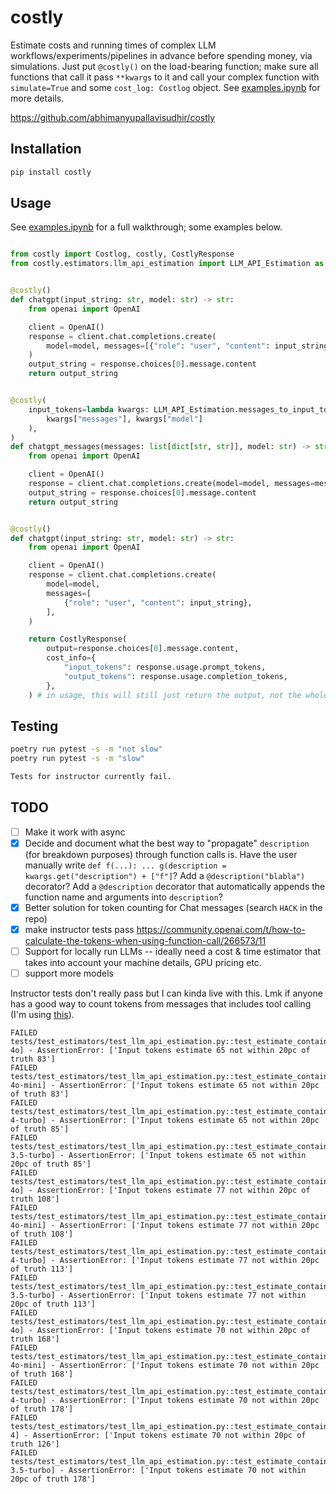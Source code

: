 # costly
Estimate costs and running times of complex LLM workflows/experiments/pipelines in advance before spending money, via simulations. Just put `@costly()` on the load-bearing function; make sure all functions that call it pass `**kwargs` to it and call your complex function with `simulate=True` and some `cost_log: Costlog` object. See [examples.ipynb](examples.ipynb) for more details.

https://github.com/abhimanyupallavisudhir/costly

## Installation

```bash
pip install costly
```

## Usage

See [examples.ipynb](examples.ipynb) for a full walkthrough; some examples below.

```python

from costly import Costlog, costly, CostlyResponse
from costly.estimators.llm_api_estimation import LLM_API_Estimation as estimator


@costly()
def chatgpt(input_string: str, model: str) -> str:
    from openai import OpenAI

    client = OpenAI()
    response = client.chat.completions.create(
        model=model, messages=[{"role": "user", "content": input_string}]
    )
    output_string = response.choices[0].message.content
    return output_string


@costly(
    input_tokens=lambda kwargs: LLM_API_Estimation.messages_to_input_tokens(
        kwargs["messages"], kwargs["model"]
    ),
)
def chatgpt_messages(messages: list[dict[str, str]], model: str) -> str:
    from openai import OpenAI

    client = OpenAI()
    response = client.chat.completions.create(model=model, messages=messages)
    output_string = response.choices[0].message.content
    return output_string


@costly()
def chatgpt(input_string: str, model: str) -> str:
    from openai import OpenAI

    client = OpenAI()
    response = client.chat.completions.create(
        model=model,
        messages=[
            {"role": "user", "content": input_string},
        ],
    )

    return CostlyResponse(
        output=response.choices[0].message.content,
        cost_info={
            "input_tokens": response.usage.prompt_tokens,
            "output_tokens": response.usage.completion_tokens,
        },
    ) # in usage, this will still just return the output, not the whole CostlyResponse object

```

## Testing

```bash
poetry run pytest -s -m "not slow"
poetry run pytest -s -m "slow"

Tests for instructor currently fail.
```

## TODO

- [ ] Make it work with async
- [x] Decide and document what the best way to "propagate" `description` (for breakdown purposes) through function calls is. Have the user manually write `def f(...): ... g(description = kwargs.get("description") + ["f"]`? Add a `@description("blabla")` decorator? Add a `@description` decorator that automatically appends the function name and arguments into `description`?
- [x] Better solution for token counting for Chat messages (search `HACK` in the repo)
- [x] make instructor tests pass https://community.openai.com/t/how-to-calculate-the-tokens-when-using-function-call/266573/11
- [ ] Support for locally run LLMs -- ideally need a cost & time estimator that takes into account your machine details, GPU pricing etc.
- [ ] support more models

Instructor tests don't really pass but I can kinda live with this. Lmk if anyone has a good way to count tokens from messages that includes tool calling (I'm using [this](https://community.openai.com/t/how-to-calculate-the-tokens-when-using-function-call/266573/11)).
```
FAILED tests/test_estimators/test_llm_api_estimation.py::test_estimate_contains_exact_instructor[PERSONINFO_gpt-4o] - AssertionError: ['Input tokens estimate 65 not within 20pc of truth 83']
FAILED tests/test_estimators/test_llm_api_estimation.py::test_estimate_contains_exact_instructor[PERSONINFO_gpt-4o-mini] - AssertionError: ['Input tokens estimate 65 not within 20pc of truth 83']
FAILED tests/test_estimators/test_llm_api_estimation.py::test_estimate_contains_exact_instructor[PERSONINFO_gpt-4-turbo] - AssertionError: ['Input tokens estimate 65 not within 20pc of truth 85']
FAILED tests/test_estimators/test_llm_api_estimation.py::test_estimate_contains_exact_instructor[PERSONINFO_gpt-3.5-turbo] - AssertionError: ['Input tokens estimate 65 not within 20pc of truth 85']
FAILED tests/test_estimators/test_llm_api_estimation.py::test_estimate_contains_exact_instructor[FOOMODEL_gpt-4o] - AssertionError: ['Input tokens estimate 77 not within 20pc of truth 108']
FAILED tests/test_estimators/test_llm_api_estimation.py::test_estimate_contains_exact_instructor[FOOMODEL_gpt-4o-mini] - AssertionError: ['Input tokens estimate 77 not within 20pc of truth 108']
FAILED tests/test_estimators/test_llm_api_estimation.py::test_estimate_contains_exact_instructor[FOOMODEL_gpt-4-turbo] - AssertionError: ['Input tokens estimate 77 not within 20pc of truth 113']
FAILED tests/test_estimators/test_llm_api_estimation.py::test_estimate_contains_exact_instructor[FOOMODEL_gpt-3.5-turbo] - AssertionError: ['Input tokens estimate 77 not within 20pc of truth 113']
FAILED tests/test_estimators/test_llm_api_estimation.py::test_estimate_contains_exact_instructor[BARMODEL_gpt-4o] - AssertionError: ['Input tokens estimate 70 not within 20pc of truth 168']
FAILED tests/test_estimators/test_llm_api_estimation.py::test_estimate_contains_exact_instructor[BARMODEL_gpt-4o-mini] - AssertionError: ['Input tokens estimate 70 not within 20pc of truth 168']
FAILED tests/test_estimators/test_llm_api_estimation.py::test_estimate_contains_exact_instructor[BARMODEL_gpt-4-turbo] - AssertionError: ['Input tokens estimate 70 not within 20pc of truth 178']
FAILED tests/test_estimators/test_llm_api_estimation.py::test_estimate_contains_exact_instructor[BARMODEL_gpt-4] - AssertionError: ['Input tokens estimate 70 not within 20pc of truth 126']
FAILED tests/test_estimators/test_llm_api_estimation.py::test_estimate_contains_exact_instructor[BARMODEL_gpt-3.5-turbo] - AssertionError: ['Input tokens estimate 70 not within 20pc of truth 178']
```
